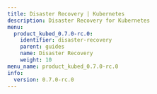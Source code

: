 ```yaml
---
title: Disaster Recovery | Kubernetes
description: Disaster Recovery for Kubernetes
menu:
  product_kubed_0.7.0-rc.0:
    identifier: disaster-recovery
    parent: guides
    name: Disaster Recovery
    weight: 10
menu_name: product_kubed_0.7.0-rc.0
info:
  version: 0.7.0-rc.0
---
```


